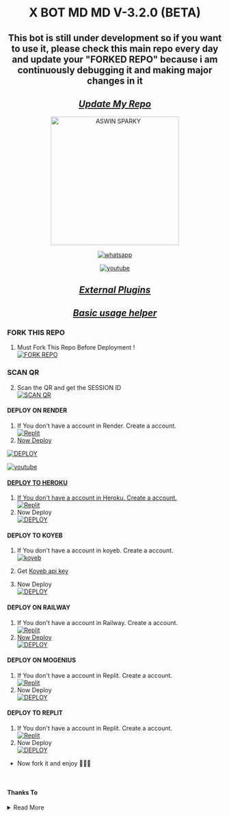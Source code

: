 <p align="center"> 
      <h1 align="center">X BOT MD MD V-3.2.0 (BETA)</h1>
      <h2 align="center">This bot is still under development so if you want to use it, please check this main repo every day and update your "FORKED REPO" because i am continuously debugging it and making major changes in it</h2>
     <div align="center">
           
## _[Update My Repo](https://github.com/A-S-W-I-N-S-P-A-R-K-Y/X-BOT-MD/wiki/FORK-UPDATE)_
</div>
  <a href="https://x-bot-md-qr.koyeb.app">
        <p align="center">
   <img alt="ASWIN SPARKY" height="300" src="https://i.imgur.com/Q2UNwXR.jpg">
              </p>
  </a>
</p>
   
<p align="center">

  <a aria-label="Join our chats" href="https://chat.whatsapp.com/KMqXtMicl9uCgMuduidlXb" target="_blank">
    <img alt="whatsapp" src="https://img.shields.io/badge/Join Group-25D366?style=for-the-badge&logo=whatsapp&logoColor=white" />
  </a>

  
<p align="center">

  <a aria-label="Tutorial" href="https://youtu.be/OqYCvFNE4sU" target="_blank">
    <img alt="youtube" src="https://img.shields.io/badge/Tutorial-FF0000?style=for-the-badge&logo=youtube&logoColor=white" />
  
<div align="center">

## _[External Plugins](https://github.com/A-S-W-I-N-S-P-A-R-K-Y/X-BOT-MD/wiki)_
      
## _[Basic usage helper](https://github.com/A-S-W-I-N-S-P-A-R-K-Y/X-BOT-MD/wiki)_
</div>

### FORK THIS REPO

1. Must Fork This Repo Before Deployment !
   <br> 
<a href="https://github.com/A-S-W-I-N-S-P-A-R-K-Y/X-BOT-MD/fork"><img title="FORK REPO" src="https://img.shields.io/badge/FORK REPO-h?color=black&style=for-the-badge&logo=stackshare"></a>



### SCAN QR

2. Scan the QR and get the SESSION ID
   <br>
<a href='https://x-bot-md-qr.koyeb.app' target="_blank"><img alt='SCAN QR' src='https://img.shields.io/badge/Scan_qr-100000?style=for-the-badge&logo=scan&logoColor=white&labelColor=black&color=black'/></a>

#### DEPLOY ON RENDER

1. If You don't have a account in Render. Create a account.
    <br>
<a href='https://render.com' target="_blank"><img alt='Replit' src='https://img.shields.io/badge/-Create-black?style=for-the-badge&logo=render'/>
2. Now Deploy
    
<a href='https://dashboard.render.com/blueprint/new?repo=https://github.com/A-S-W-I-N-S-P-A-R-K-Y/X-BOT-MD' target="_blank"><img alt='DEPLOY' src='https://img.shields.io/badge/-DEPLOY-black?style=for-the-badge&logo=render'/></a>
<br>


<a aria-label="Tutorial" href="https://github.com/A-S-W-I-N-S-P-A-R-K-Y/X-BOT-MD/wiki/DEPLOY-TUTORIAL" target="_blank">
    <img alt="youtube" src="https://img.shields.io/badge/Tutorial-FF0000?style=for-the-badge&logo=youtube&logoColor=white" />


#### DEPLOY TO HEROKU 

1. If You don't have a account in Heroku. Create a account.
    <br>
<a href='https://heroku.com' target="_blank"><img alt='Replit' src='https://img.shields.io/badge/-Create-black?style=for-the-badge&logo=heroku'/></a>
   <br>
2. Now Deploy
    <br>
<a href='https://heroku.com/deploy?template=https://github.com/A-S-W-I-N-S-P-A-R-K-Y/X-BOT-MD' target="_blank"><img alt='DEPLOY' src='https://img.shields.io/badge/-DEPLOY-black?style=for-the-badge&logo=heroku'/></a>

#### DEPLOY TO KOYEB 

1. If You don't have a account in koyeb. Create a account.
    <br>
<a href='https://app.koyeb.com/auth/signup' target="_blank"><img alt='koyeb' src='https://img.shields.io/badge/-Create-black?style=for-the-badge&logo=koyeb'/></a>

2. Get [Koyeb api key](https://app.koyeb.com/account/api)

4. Now Deploy
    <br>
<a href='https://app.koyeb.com/services/deploy?type=git&repository=github.com/A-S-W-I-N-S-P-A-R-K-Y/X-BOT-MD&branch=main&name=xbotmd&builder=dockerfile&env[SESSION_ID]=%20&env[WORK_TYPE]=private&env[HANDLER]=.&env[BOT_INFO]=X-BOT-MD;ASWIN%20SPARKY;https://i.imgur.com/QH7T7u9.jpeg&env[SUDO]=917012984396&env[STICKER_DATA]=SPARKY&env[DATABASE_URL]' target="_blank"><img alt='DEPLOY' src='https://img.shields.io/badge/-DEPLOY-black?style=for-the-badge&logo=koyeb'/></a>

#### DEPLOY ON RAILWAY

1. If You don't have a account in Railway. Create a account.
    <br>
<a href='https://railway.app' target="_blank"><img alt='Replit' src='https://img.shields.io/badge/-Create-black?style=for-the-badge&logo=railway'/>
2. Now Deploy
    <br>
<a href='https://railway.app' target="_blank"><img alt='DEPLOY' src='https://img.shields.io/badge/-DEPLOY-black?style=for-the-badge&logo=railway'/></a>



#### DEPLOY ON MOGENIUS

1. If You don't have a account in Replit. Create a account.
    <br>
<a href='https://mogenius.com' target="_blank"><img alt='Replit' src='https://img.shields.io/badge/-Create-black?style=for-the-badge&logo=genius'/></a>
2. Now Deploy
    <br>
<a href='https://mogenius.com' target="_blank"><img alt='DEPLOY' src='https://img.shields.io/badge/-DEPLOY-black?style=for-the-badge&logo=genius'/></a>

#### DEPLOY TO REPLIT 

1. If You don't have a account in Replit. Create a account.
    <br>
<a href='https://www.replit.com/' target="_blank"><img alt='Replit' src='https://img.shields.io/badge/-Create-black?style=for-the-badge&logo=replit'/></a>
   <br>
2. Now Deploy
    <br>
<a href='https://replit.com/github/A-S-W-I-N-S-P-A-R-K-Y/X-BOT-MD' target="_blank"><img alt='DEPLOY' src='https://img.shields.io/badge/-IMPORT-black?style=for-the-badge&logo=replit'/></a>

* Now fork it and enjoy 🗿🙌🏻
<br>

#### Thanks To

<details close>
<summary>Read More</summary>

<br>

* [`EX-KRIZ`](https://github.com/EX-KRIZ)
* [`VIPER`](https://github.com/Viper-X0)
* ## Beta Testers
* [`Nithin R`](https://wa.me/917012013707?text=Hy+Bro+Big+Fan💕)
 </details>
 
